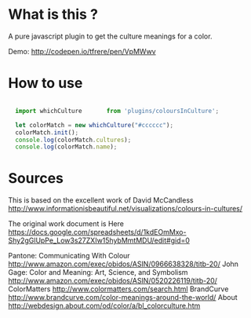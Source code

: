 # What is this ?

A pure javascript plugin to get the culture meanings for a color.

Demo: http://codepen.io/tfrere/pen/VpMWwv

# How to use

```javascript

  import whichCulture   	from 'plugins/coloursInCulture';

  let colorMatch = new whichCulture("#cccccc");
  colorMatch.init();
  console.log(colorMatch.cultures);
  console.log(colorMatch.name);

```

# Sources

This is based on the excellent work of David McCandless
http://www.informationisbeautiful.net/visualizations/colours-in-cultures/

The original work document is Here
https://docs.google.com/spreadsheets/d/1kdEOmMxo-Shy2gGlUpPe_Low3s27ZXIw15hybMmtMDU/edit#gid=0

Pantone: Communicating With Colour	http://www.amazon.com/exec/obidos/ASIN/0966638328/titb-20/
John Gage: Color and Meaning: Art, Science, and Symbolism	http://www.amazon.com/exec/obidos/ASIN/0520226119/titb-20/
ColorMatters	http://www.colormatters.com/search.html
BrandCurve	http://www.brandcurve.com/color-meanings-around-the-world/
About	http://webdesign.about.com/od/color/a/bl_colorculture.htm
